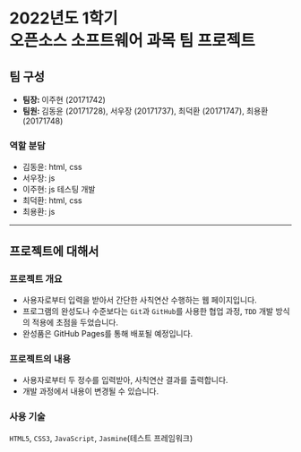 # 2022년도 1학기<br>오픈소스 소프트웨어 과목 팀 프로젝트

## 팀 구성
- <strong>팀장: </strong>이주현 (20171742)
- <strong>팀원: </strong>김동윤 (20171728), 서우장 (20171737), 최덕환 (20171747), 최용환 (20171748)

### 역할 분담
- 김동윤: html, css
- 서우장: js
- 이주현: js 테스팅 개발
- 최덕환: html, css
- 최용환: js

<hr>

## 프로젝트에 대해서
### 프로젝트 개요
- 사용자로부터 입력을 받아서 간단한 사칙연산 수행하는 웹 페이지입니다.
- 프로그램의 완성도나 수준보다는 `Git`과 `GitHub`를 사용한 협업 과정, `TDD` 개발 방식의 적용에 초점을 두었습니다.
- 완성품은 GitHub Pages를 통해 배포될 예정입니다.

### 프로젝트의 내용
- 사용자로부터 두 정수를 입력받아, 사칙연산 결과를 출력합니다.
- 개발 과정에서 내용이 변경될 수 있습니다.

### 사용 기술
`HTML5`, `CSS3`, `JavaScript`, `Jasmine`(테스트 프레임워크)
